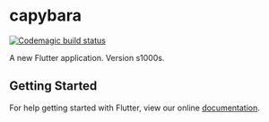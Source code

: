 # capybara

[![Codemagic build status](http://localhost:5000/apps/5c5d82fd022f010075b7247a/5c5d82fd022f010075b72479/status_badge.svg)](http://localhost:3000/apps/5c5d82fd022f010075b7247a/5c5d82fd022f010075b72479/latest_build)


A new Flutter application. Version s1000s.

## Getting Started

For help getting started with Flutter, view our online
[documentation](https://flutter.io/).
